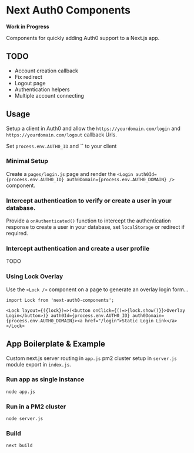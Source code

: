 # Next Auth0 Components

__Work in Progress__

Components for quickly adding Auth0 support to a Next.js app.

## TODO
- Account creation callback
- Fix redirect
- Logout page
- Authentication helpers
- Multiple account connecting

## Usage

Setup a client in Auth0 and allow the `https://yourdomain.com/login` and `https://yourdomain.com/logout` callback Urls.

Set `process.env.AUTH0_ID` and `` to your client 

### Minimal Setup

Create a `pages/login.js` page and render the `<Login auth0Id={process.env.AUTH0_ID} auth0Domain={process.env.AUTH0_DOMAIN} />` component. 

### Intercept authentication to verify or create a user in your database.

Provide a `onAuthenticated()` function to intercept the authentication response to create a user in your database, set `localStorage` or redirect if required.

### Intercept authentication and create a user profile

TODO

### Using Lock Overlay

Use the `<Lock />` component on a page to generate an overlay login form...

```
import Lock from 'next-auth0-components';

<Lock layout={({lock})=>(<button onClick={()=>{lock.show()}}>Overlay Login</button>)} auth0Id={process.env.AUTH0_ID} auth0Domain={process.env.AUTH0_DOMAIN}><a href="/login">Static Login Link</a></Lock>
```

## App Boilerplate & Example

Custom next.js server routing in `app.js` pm2 cluster setup in `server.js` module export in `index.js`.

### Run app as single instance
`node app.js`

### Run in a PM2 cluster
`node server.js`

### Build
`next build`